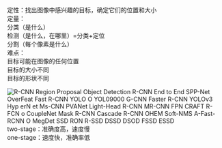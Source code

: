 定性：找出图像中感兴趣的目标，确定它们的位置和大小  
定量：  
分类（是什么）  
检测（是什么，在哪里）=分类+定位  
分割（每个像素是什么）  
难点：  
目标可能在图像的任何位置  
目标的大小不同  
目标的形状不同
   
![R-CNN Region Proposal Object Detection R-CNN End to End SPP-Net OverFeat Fast R-CNN YOLO O YOL09000 G-CNN Faster R-CNN YOLOv3 Hyp erN et Ms-CNN PVANet Light-Head R-CNN MR-CNN FPN CRAFT R-FCN o CoupleNet Mask R-CNN Cascade R-CNN OHEM Soft-NMS A-Fast-RCNN O MegDet SSD RON R-SSD DSSD DSOD FSSD ESSD ](Exported%20image%2020240403195714-0.png)   
two-stage：准确度高，速度慢  
one-stage：速度快，准确率低